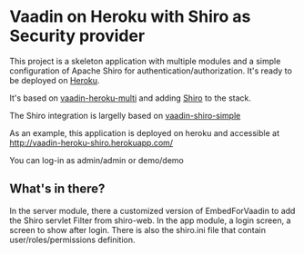 Vaadin on Heroku with Shiro as Security provider
================================================

This project is a skeleton application with multiple modules and a simple configuration of Apache Shiro for authentication/authorization.
It's ready to be deployed on [Heroku](http://www.heroku.com).

It's based on [vaadin-heroku-multi](https://github.com/nhurion/vaadin-heroku-multi) and adding [Shiro](http://shiro.apache.org) to the stack.

The Shiro integration is largelly based on [vaadin-shiro-simple](https://github.com/eneuwirt/vaadin-shiro-simple)

As an example, this application is deployed on heroku and accessible at http://vaadin-heroku-shiro.herokuapp.com/

You can log-in as admin/admin or demo/demo

What's in there?
----------------

In the server module, there a customized version of EmbedForVaadin to add the Shiro servlet Filter from shiro-web.
In the app module, a login screen, a screen to show after login. There is also the shiro.ini file that contain user/roles/permissions definition.